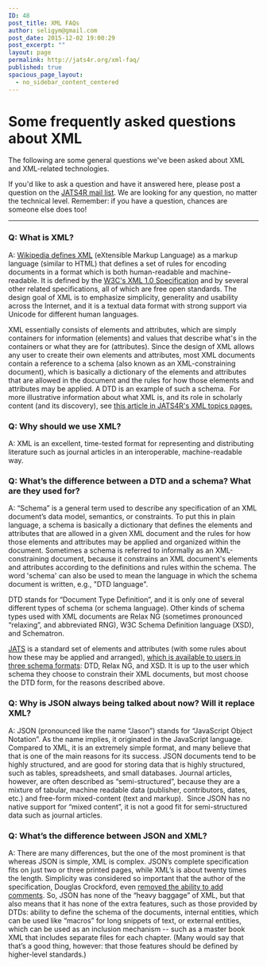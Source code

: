 ```yaml
---
ID: 48
post_title: XML FAQs
author: seligym@gmail.com
post_date: 2015-12-02 19:00:29
post_excerpt: ""
layout: page
permalink: http://jats4r.org/xml-faq/
published: true
spacious_page_layout:
  - no_sidebar_content_centered
---
```

<h1>Some frequently asked questions about XML</h1>
The following are some general questions we've been asked about XML and XML-related technologies.

If you'd like to ask a question and have it answered here, please post a question on the <a href="https://groups.google.com/forum/#!forum/jats4r">JATS4R mail list</a>. We are looking for any question, no matter the technical level. Remember: if you have a question, chances are someone else does too!

<hr />

<h3>Q: What is XML?</h3>
<span class="faq">A:</span> <a href="https://en.wikipedia.org/wiki/XML" target="_blank">Wikipedia defines XML</a> (eXtensible Markup Language) as<i> </i>a markup language (similar to HTML) that defines a set of rules for encoding documents in a format which is both human-readable and machine-readable. It is defined by the <a href="https://www.w3.org/TR/xml/" target="_blank">W3C's XML 1.0 Specification</a> and by several other related specifications, all of which are free open standards. The design goal of XML is to emphasize simplicity, generality and usability across the Internet, and it is a textual data format with strong support via Unicode for different human languages.

XML essentially consists of elements and attributes, which are simply containers for information (elements) and values that describe what's in the containers or what they are for (attributes). Since the design of XML allows any user to create their own elements and attributes, most XML documents contain a reference to a schema (also known as an XML-constraining document), which is basically a dictionary of the elements and attributes that are allowed in the document and the rules for how those elements and attributes may be applied. A DTD is an example of such a schema.  For more illustrative information about what XML is, and its role in scholarly content (and its discovery), see <a href="http://jats4r.org/have-content-will-travel-xml-and-the-road-to-article-discoverability/">this article in JATS4R's XML topics pages.</a>
<h3>Q: Why should we use XML?</h3>
<span class="faq">A: </span>XML is an excellent, time-tested format for representing and distributing literature such as journal articles in an interoperable, machine-readable way.
<h3>Q: What’s the difference between a DTD and a schema? What are they used for?</h3>
<span class="faq">A:</span> “Schema” is a general term used to describe any specification of an XML document’s data model, semantics, or constraints. To put this in plain language, a schema is basically a dictionary that defines the elements and attributes that are allowed in a given XML document and the rules for how those elements and attributes may be applied and organized within the document. Sometimes a schema is referred to informally as an XML-constraining document, because it constrains an XML document's elements and attributes according to the definitions and rules within the schema. The word 'schema' can also be used to mean the language in which the schema document is written, e.g., "DTD language".

DTD stands for “Document Type Definition”, and it is only one of several different types of schema (or schema language). Other kinds of schema types used with XML documents are Relax NG (sometimes pronounced “relaxing”, and abbreviated RNG), W3C Schema Definition language (XSD), and Schematron.

<a href="http://www.niso.org/workrooms/journalmarkup" target="_blank">JATS</a> is a standard set of elements and attributes (with some rules about how these may be applied and arranged), <a href="http://jats.nlm.nih.gov/files.html" target="_blank">which is available to users in three schema formats</a>: DTD, Relax NG, and XSD. It is up to the user which schema they choose to constrain their XML documents, but most choose the DTD form, for the reasons described above.
<h3>Q: Why is JSON always being talked about now? Will it replace XML?</h3>
<span class="faq">A: </span>JSON (pronounced like the name “Jason”) stands for “JavaScript Object Notation”. As the name implies, it originated in the JavaScript language. Compared to XML, it is an extremely simple format, and many believe that that is one of the main reasons for its success. JSON documents tend to be highly structured, and are good for storing data that is highly structured, such as tables, spreadsheets, and small databases. Journal articles, however, are often described as “semi-structured”, because they are a mixture of tabular, machine readable data (publisher, contributors, dates, etc.) and free-form mixed-content (text and markup).  Since JSON has no native support for “mixed content”, it is not a good fit for semi-structured data such as journal articles.
<h3>Q: What’s the difference between JSON and XML?</h3>
<span class="faq">A: </span>There are many differences, but the one of the most prominent is that whereas JSON is simple, XML is complex. JSON’s complete specification fits on just two or three printed pages, while XML’s is about twenty times the length. Simplicity was considered so important that the author of the specification, Douglas Crockford, even <a href="https://plus.google.com/+DouglasCrockfordEsq/posts/RK8qyGVaGSr">removed the ability to add comments</a>.
So, JSON has none of the “heavy baggage” of XML, but that also means that it has none of the extra features, such as those provided by DTDs: ability to define the schema of the documents, internal entities, which can be used like “macros” for long snippets of text, or external entities, which can be used as an inclusion mechanism -- such as a master book XML that includes separate files for each chapter. (Many would say that that’s a good thing, however: that those features should be defined by higher-level standards.)